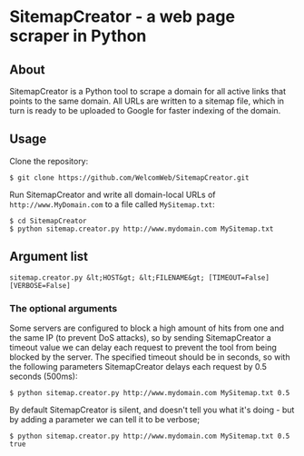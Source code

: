 # SitemapCreator - a web page scraper in Python

## About
SitemapCreator is a Python tool to scrape a domain for all active links that points to the same domain. All URLs are written to a sitemap file, which in turn is ready to be uploaded to Google for faster indexing of the domain.

## Usage
Clone the repository:

    $ git clone https://github.com/WelcomWeb/SitemapCreator.git

Run SitemapCreator and write all domain-local URLs of `http://www.MyDomain.com` to a file called `MySitemap.txt`:

    $ cd SitemapCreator
    $ python sitemap.creator.py http://www.mydomain.com MySitemap.txt

## Argument list

    sitemap.creator.py &lt;HOST&gt; &lt;FILENAME&gt; [TIMEOUT=False] [VERBOSE=False]

### The optional arguments
Some servers are configured to block a high amount of hits from one and the same IP (to prevent DoS attacks), so by sending SitemapCreator a timeout value we can delay each request to prevent the tool from being blocked by the server. The specified timeout should be in seconds, so with the following parameters SitemapCreator delays each request by 0.5 seconds (500ms):

    $ python sitemap.creator.py http://www.mydomain.com MySitemap.txt 0.5

By default SitemapCreator is silent, and doesn't tell you what it's doing - but by adding a parameter we can tell it to be verbose;

    $ python sitemap.creator.py http://www.mydomain.com MySitemap.txt 0.5 true
